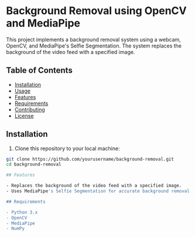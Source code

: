 # Background Removal using OpenCV and MediaPipe

This project implements a background removal system using a webcam, OpenCV, and MediaPipe's Selfie Segmentation. The system replaces the background of the video feed with a specified image.

## Table of Contents

- [Installation](#installation)
- [Usage](#usage)
- [Features](#features)
- [Requirements](#requirements)
- [Contributing](#contributing)
- [License](#license)

## Installation

1. Clone this repository to your local machine:

```sh
git clone https://github.com/yourusername/background-removal.git
cd background-removal

## Features

- Replaces the background of the video feed with a specified image.
- Uses MediaPipe's Selfie Segmentation for accurate background removal.

## Requirements

- Python 3.x
- OpenCV
- MediaPipe
- NumPy
